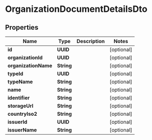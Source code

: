 

# OrganizationDocumentDetailsDto


## Properties

Name | Type | Description | Notes
------------ | ------------- | ------------- | -------------
**id** | **UUID** |  |  [optional]
**organizationId** | **UUID** |  |  [optional]
**organizationName** | **String** |  |  [optional]
**typeId** | **UUID** |  |  [optional]
**typeName** | **String** |  |  [optional]
**name** | **String** |  |  [optional]
**identifier** | **String** |  |  [optional]
**storageUrl** | **String** |  |  [optional]
**countryIso2** | **String** |  |  [optional]
**issuerId** | **UUID** |  |  [optional]
**issuerName** | **String** |  |  [optional]



